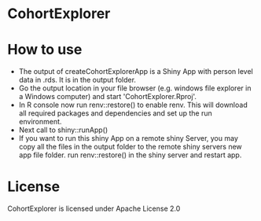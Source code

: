 CohortExplorer
==============

How to use
==========

- The output of createCohortExplorerApp is a Shiny App with person level data in .rds. It is in the output folder.
- Go the output location in your file browser (e.g. windows file explorer in a Windows computer) and start 'CohortExplorer.Rproj'.
- In R console now run renv::restore() to enable renv. This will download all required packages and dependencies and set up the run environment. 
- Next call to shiny::runApp() 
- If you want to run this shiny App on a remote shiny Server, you may copy all the files in the output folder to the remote shiny servers new app file folder. run renv::restore() in the shiny server and restart app.


License
=======
CohortExplorer is licensed under Apache License 2.0